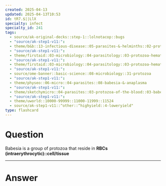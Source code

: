 ```yaml
---
created: 2025-04-13
updated: 2025-04-13T10:53
id: tR7.$||LlX
specialty: infect
specialty_id: 241
tags:
  - source/ak-original-decks::step-1::lolnotacop::bugs
  - "source/ak-step1-v11:": 
  - theme/b&b::13-infectious-disease::05-parasites-&-helminths::02-protozoa
  - "source/ak-step1-v11:": 
  - theme/firstaid::03-microbiology::04-parasitology::03-protozoa-hematologic-infections
  - "source/ak-step1-v11:": 
  - theme/firstaid::03-microbiology::04-parasitology::03-protozoa-hematologic-infections::babesia
  - "source/ak-step1-v11:": 
  - source/ome-banner::basic-science::08-microbiology::31-protozoa
  - "source/ak-step1-v11:": 
  - theme/physeo::06-micro::04-parasites::08-babesia-&-anaplasma
  - "source/ak-step1-v11:": 
  - theme/sketchymicro::04-parasites::03-protozoa-of-the-blood::03-babesia-spp.
  - "source/ak-step1-v11:": 
  - theme/uworld::10000-99999::11000-11999::11524
  - source/ak-step1-v11::^other::^highyield::4-loweryield"
type: flashcard
---
```


# Question
Babesia is a group of protozoa that reside in **RBCs (intraerythrocytic)::cell/tissue**

---

# Answer
